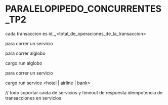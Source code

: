 # PARALELOPIPEDO_CONCURRENTES_TP2

cada transaccion es
id,<servicio>,<monto>,<total_de_operaciones_de_la_transaccion>

para correr un servicio

para correr alglobo

cargo run alglobo <host> <port>

para correr un servicio

cargo run service <hotel | airline | bank>

// todo
soportar caida de servicios y timeout de respuesta
idempotencia de transacciones en servicios